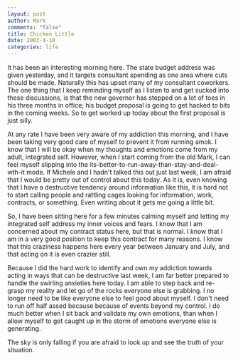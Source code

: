 ```yaml
--- 
layout: post
author: Mark
comments: "false"
title: Chicken Little
date: 2003-4-10
categories: life
---
```

It has been an interesting morning here. The state budget address was given yesterday, and it targets consultant spending as one area where cuts should be made. Naturally this has upset many of my consultant coworkers. The one thing that I keep reminding myself as I listen to and get sucked into these discussions, is that the new governor has stepped on a lot of toes in his three months in office; his budget proposal is going to get hacked to bits in the coming weeks. So to get worked up today about the first proposal is just silly.

At any rate I have been very aware of my addiction this morning, and I have been taking very good care of myself to prevent it from running amok. I know that I will be okay when my thoughts and emotions come from my adult, integrated self. However, when I start coming from the old Mark, I can feel myself slipping into the its-better-to-run-away-than-stay-and-deal-wth-it mode. If Michele and I hadn't talked this out just last week, I am afraid that I would be pretty out of control about this today. As it is, even knowing that I have a destructive tendency around information like this, it is hard not to start calling people and rattling cages looking for information, work, contracts, or something. Even writing about it gets me going a little bit.

So, I have been sitting here for a few minutes calming myself and letting my integrated self address my inner voices and fears. I know that I am concerned about my contract status here, but that is normal. I know that I am in a very good position to keep this contract for many reasons. I know that this craziness happens here every year between January and July, and that acting on it is even crazier still.

Because I did the hard work to identify and own my addiction towards acting in ways that can be destructive last week, I am far better prepared to handle the swirling anxieties here today. I am able to step back and re-grasp my reality and let go of the rocks everyone else is grabbing. I no longer need to be like everyone else to feel good about myself. I don't need to run off half assed because because of events beyond my control. I do much better when I sit back and validate my own emotions, than when I allow myself to get caught up in the storm of emotions everyone else is generating.

The sky is only falling if you are afraid to look up and see the truth of your situation.

